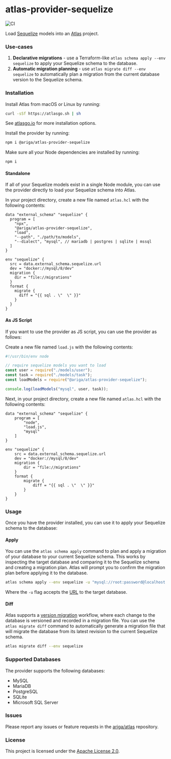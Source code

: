 # atlas-provider-sequelize

![CI](https://github.com/ariga/atlas-provider-sequelize/actions/workflows/ci.yaml/badge.svg)

Load [Sequelize](https://sequelize.org/) models into an [Atlas](https://atlasgo.io) project.

### Use-cases

1. **Declarative migrations** - use a Terraform-like `atlas schema apply --env sequelize` to apply your Sequelize schema to the database.
2. **Automatic migration planning** - use `atlas migrate diff --env sequelize` to automatically plan a migration from the current database version to the Sequelize schema.

### Installation

Install Atlas from macOS or Linux by running:

```bash
curl -sSf https://atlasgo.sh | sh
```

See [atlasgo.io](https://atlasgo.io/getting-started#installation) for more installation options.

Install the provider by running:

```bash
npm i @ariga/atlas-provider-sequelize
```

Make sure all your Node dependencies are installed by running:

```bash
npm i
```

#### Standalone

If all of your Sequelize models exist in a single Node module,
you can use the provider directly to load your Sequelize schema into Atlas.

In your project directory, create a new file named `atlas.hcl` with the following contents:

```hcl
data "external_schema" "sequelize" {
  program = [
    "npx",
    "@ariga/atlas-provider-sequelize",
    "load",
    "--path", "./path/to/models",
    "--dialect", "mysql", // mariadb | postgres | sqlite | mssql
  ]
}

env "sequelize" {
  src = data.external_schema.sequelize.url
  dev = "docker://mysql/8/dev"
  migration {
    dir = "file://migrations"
  }
  format {
    migrate {
      diff = "{{ sql . \"  \" }}"
    }
  }
}
```

#### As JS Script

If you want to use the provider as JS script, you can use the provider as follows:

Create a new file named `load.js` with the following contents:

```js
#!/usr/bin/env node

// require sequelize models you want to load
const user = require("./models/user");
const task = require("./models/task");
const loadModels = require("@ariga/atlas-provider-sequelize");

console.log(loadModels("mysql", user, task));
```

Next, in your project directory, create a new file named `atlas.hcl` with the following contents:

```hcl
data "external_schema" "sequelize" {
    program = [
        "node",
        "load.js",
        "mysql"
    ]
}

env "sequelize" {
    src = data.external_schema.sequelize.url
    dev = "docker://mysql/8/dev"
    migration {
        dir = "file://migrations"
    }
    format {
        migrate {
            diff = "{{ sql . \"  \" }}"
        }
    }
}
```

### Usage

Once you have the provider installed, you can use it to apply your Sequelize schema to the database:

#### Apply

You can use the `atlas schema apply` command to plan and apply a migration of your database to
your current Sequelize schema. This works by inspecting the target database and comparing it to the
Sequelize schema and creating a migration plan. Atlas will prompt you to confirm the migration plan
before applying it to the database.

```bash
atlas schema apply --env sequelize -u "mysql://root:password@localhost:3306/mydb"
```

Where the `-u` flag accepts the [URL](https://atlasgo.io/concepts/url) to the
target database.

#### Diff

Atlas supports a [version migration](https://atlasgo.io/concepts/declarative-vs-versioned#versioned-migrations)
workflow, where each change to the database is versioned and recorded in a migration file. You can use the
`atlas migrate diff` command to automatically generate a migration file that will migrate the database
from its latest revision to the current Sequelize schema.

```bash
atlas migrate diff --env sequelize
```

### Supported Databases

The provider supports the following databases:

- MySQL
- MariaDB
- PostgreSQL
- SQLite
- Microsoft SQL Server

### Issues

Please report any issues or feature requests in the [ariga/atlas](https://github.com/ariga/atlas/issues) repository.

### License

This project is licensed under the [Apache License 2.0](LICENSE).
